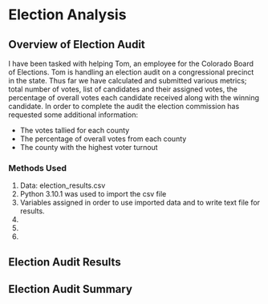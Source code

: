 # Election Analysis
## Overview of Election Audit
I have been tasked with helping Tom, an employee for the Colorado Board of Elections. Tom is handling an election audit on a congressional precinct in the state. Thus far we have calculated and submitted various metrics; total number of votes, list of candidates and their assigned votes, the percentage of overall votes each candidate received along with the winning candidate. In order to complete the audit the election commission has requested some additional information:
- The votes tallied for each county
- The percentage of overall votes from each county
- The county with the highest voter turnout
 
### Methods Used
1. Data: election_results.csv
2. Python 3.10.1 was used to import  the csv file
3. Variables assigned in order to use imported data and to write text file for results.
4.
5.
6.

## Election Audit Results

## Election Audit Summary

